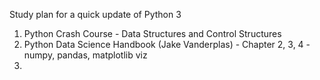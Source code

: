Study plan for a quick update of Python 3

1. Python Crash Course - Data Structures and Control Structures
2. Python Data Science Handbook (Jake Vanderplas) - Chapter 2, 3, 4 - numpy, pandas, matplotlib viz
3. 
